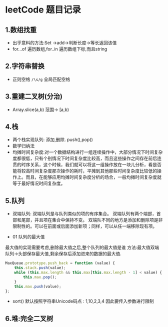 # leetCode 题目记录

## 1.数组找重

- 出乎意料的方法:Set ->add->判断长度->等长返回该值
- for...of 遍历数组,for..in 遍历数组下标,而且string
  
## 2.字符串替换

- 正则空格  `/\s/g`  全局匹配空格

## 3.重建二叉树(分治)

- Array.slice(a,b) 范围-> [a,b)

## 4.栈

- 两个栈实现队列: 添加,删除. push(),pop()
- 数学归纳法
- 均摊时间复杂度:对一个数据结构进行一组连续操作中，大部分情况下时间复杂度都很低，只有个别情况下时间复杂度比较高，而且这些操作之间存在前后连贯的时序关系，这个时候，我们就可以将这一组操作放在一块儿分析，看是否能将较高时间复杂度那次操作的耗时，平摊到其他那些时间复杂度比较低的操作上。而且，在能够应用均摊时间复杂度分析的场合，一般均摊时间复杂度就等于最好情况时间复杂度。

## 5.队列
- 双端队列:
    双端队列是与队列类似的项的有序集合。
    双端队列有两个端部，首部和尾部，并且项在集合中保持不变。
    双端队不同的地方是添加和删除项是非限制性的。可以在前面或后面添加新项；同样，可以从任一端移除现有项。

- 01 队列的最大值

最大值的实现需要考虑,删除最大值之后,整个队列的最大值是谁
方法:最大值双端队列->头部保存最大值,剩余保存后添加进来的数据的最大值.
```js
MaxQueue.prototype.push_back = function (value) {
    this.stack.push(value);
    while (this.max.length && this.max[this.max.length - 1] < value) {
        this.max.pop();
    }
    this.max.push(value);
};

```
- sort() 默认按照字符串Unicode码点 : 1,10,2,3,4
  因此要传入参数进行限制

## 6.堆:完全二叉树